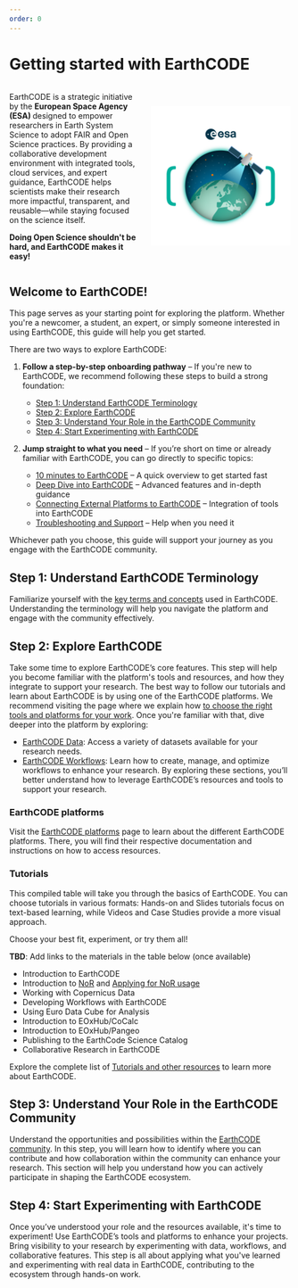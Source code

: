 ```yaml
---
order: 0
---
```


# Getting started with EarthCODE

<div style="display: flex; align-items: center;">
  <!-- Text container -->
  <div style="flex: 1; padding-right: 20px;">
    <p>
      EarthCODE is a strategic initiative by the <b> European Space Agency (ESA) </b> designed to empower researchers in Earth System Science to adopt FAIR and Open Science practices. By providing a collaborative development environment with integrated tools, cloud services, and expert guidance, EarthCODE helps scientists make their research more impactful, transparent, and reusable—while staying focused on the science itself.
    </p>
    <p> <b>Doing Open Science shouldn't be hard, and EarthCODE makes it easy!</b></p>
  </div>
  <!-- Image container -->
  <div>
    <img src="/img/EarthCODE_kv_transparent.png" alt="Descriptive Alt Text" style="max-width: 250px;" />
  </div>
</div>



## Welcome to EarthCODE!

This page serves as your starting point for exploring the platform. Whether you're a newcomer, a student, an expert, or simply someone interested in using EarthCODE, this guide will help you get started.

There are two ways to explore EarthCODE:

1. **Follow a step-by-step onboarding pathway** – If you're new to EarthCODE, we recommend following these steps to build a strong foundation:

   * [Step 1: Understand EarthCODE Terminology](#step-1-understand-earthcode-terminology)
   * [Step 2: Explore EarthCODE](#step-2-explore-earthcode)
   * [Step 3: Understand Your Role in the EarthCODE Community](#step-3-understand-your-role-in-the-earthcode-community)
   * [Step 4: Start Experimenting with EarthCODE](#step-4-start-experimenting-with-earthcode)

2. **Jump straight to what you need** – If you’re short on time or already familiar with EarthCODE, you can go directly to specific topics:

   * [10 minutes to EarthCODE](./10%20minutes%20to%20EarthCODE.md) – A quick overview to get started fast
   * [Deep Dive into EarthCODE](./Deep%20Dive%20into%20EarthCODE.md) – Advanced features and in-depth guidance
   * [Connecting External Platforms to EarthCODE](./Connecting%20External%20Platforms%20to%20EarthCODE.md) – Integration of tools into EarthCODE
   * [Troubleshooting and Support](./Troubleshooting%20and%20Support.md) – Help when you need it

Whichever path you choose, this guide will support your journey as you engage with the EarthCODE community.

## Step 1: Understand EarthCODE Terminology

Familiarize yourself with the [key terms and concepts](./key-terms-and-concepts.md) used in EarthCODE. Understanding the terminology will help you navigate the platform and engage with the community effectively.

## Step 2: Explore EarthCODE

Take some time to explore EarthCODE’s core features. 
This step will help you become familiar with the platform's tools and resources, and how they integrate to support your research.
The best way to follow our tutorials and learn about EarthCODE is by using one of the EarthCODE platforms. We recommend visiting the page where we explain how [to choose the right tools and platforms for your work](../Technical%20Documentation/Platforms/).
Once you're familiar with that, dive deeper into the platform by exploring:

- [EarthCODE Data](../Technical%20Documentation/Data/): Access a variety of datasets available for your research needs.
- [EarthCODE Workflows](../Technical%20Documentation/Workflows/): Learn how to create, manage, and optimize workflows to enhance your research.
By exploring these sections, you’ll better understand how to leverage EarthCODE’s resources and tools to support your research.


### EarthCODE platforms

Visit the [EarthCODE platforms](../Technical%20Documentation/Platforms/) page to learn about the different EarthCODE platforms. There, you will find their respective documentation and instructions on how to access resources.

### Tutorials

This compiled table will take you through the basics of EarthCODE. You can choose tutorials in various formats: Hands-on and Slides tutorials focus on text-based learning, while Videos and Case Studies provide a more visual approach.

Choose your best fit, experiment, or try them all!

**TBD**: Add links to the materials in the table below (once available)

- Introduction to EarthCODE
- Introduction to [NoR](https://nor-discover.org) and [Applying for NoR usage](https://youtu.be/IJEZRSac6EE?feature=shared)
- Working with Copernicus Data 
- Developing Workflows with EarthCODE  
- Using Euro Data Cube for Analysis 
- Introduction to EOxHub/CoCalc
- Introduction to EOxHub/Pangeo
- Publishing to the EarthCode Science Catalog
- Collaborative Research in EarthCODE
 
Explore the complete list of [Tutorials and other resources](../Training%20and%20Resources/) to learn more about EarthCODE.


## Step 3: Understand Your Role in the EarthCODE Community
Understand the opportunities and possibilities within the [EarthCODE community](../Community%20and%20Collaboration/). In this step, you will learn how to identify where you can contribute and how collaboration within the community can enhance your research. This section will help you understand how you can actively participate in shaping the EarthCODE ecosystem.

## Step 4: Start Experimenting with EarthCODE
Once you’ve understood your role and the resources available, it's time to experiment! Use EarthCODE’s tools and platforms to enhance your projects. Bring visibility to your research by experimenting with data, workflows, and collaborative features. This step is all about applying what you've learned and experimenting with real data in EarthCODE, contributing to the ecosystem through hands-on work.



